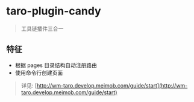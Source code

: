 # taro-plugin-candy

> 工具链插件三合一

## 特征

- 根据 pages 目录结构自动注册路由
- 使用命令行创建页面

> 详见: [http://wm-taro.develop.meimob.com/guide/start](http://wm-taro.develop.meimob.com/guide/start)

